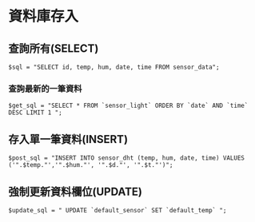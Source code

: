 # 資料庫存入
## 查詢所有(SELECT)
```php=
$sql = "SELECT id, temp, hum, date, time FROM sensor_data";
```
### 查詢最新的一筆資料
```php=
$get_sql = "SELECT * FROM `sensor_light` ORDER BY `date` AND `time` DESC LIMIT 1 ";
```
## 存入單一筆資料(INSERT)
```php=
$post_sql = "INSERT INTO sensor_dht (temp, hum, date, time) VALUES ('".$temp."','".$hum."', '".$d."', '".$t."')";
```
## 強制更新資料欄位(UPDATE)
```php=
$update_sql = " UPDATE `default_sensor` SET `default_temp` ";
```
